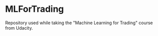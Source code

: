 # MLForTrading
Repository used while taking the "Machine Learning for Trading" course from Udacity.

